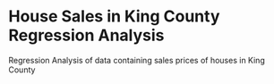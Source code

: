 # House Sales in King County Regression Analysis
 Regression Analysis of data containing sales prices of houses in King County
